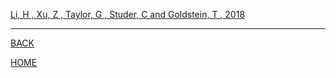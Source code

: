 
[Li, H , Xu, Z , Taylor, G , Studer, C  and Goldstein, T , 2018](li_et_al_2018/summary.md)

---
[BACK](../index.md)

[HOME]( ../../index.md)